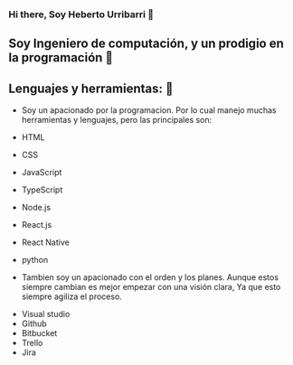 ### Hi there, Soy Heberto Urribarri 👋

## Soy Ingeniero de computación, y un prodigio en la programación 🧐

## Lenguajes y herramientas: 🚀
* Soy un apacionado por la programacion. Por lo cual manejo muchas herramientas y lenguajes, pero las principales son:

- HTML
- CSS
- JavaScript

- TypeScript
- Node.js
- React.js
- React Native
- python

* Tambien soy un apacionado con el orden y los planes. Aunque estos siempre cambian es mejor empezar con una visión clara, Ya que esto siempre agiliza el proceso.

- Visual studio
- Github
- Bitbucket 
- Trello
- Jira

<!--
**0trebeh/0trebeh** is a ✨ _special_ ✨ repository because its `README.md` (this file) appears on your GitHub profile.

Here are some ideas to get you started:

- 🔭 I’m currently working on ...
- 🌱 I’m currently learning ...
- 👯 I’m looking to collaborate on ...
- 🤔 I’m looking for help with ...
- 💬 Ask me about ...
- 📫 How to reach me: ...
- 😄 Pronouns: ...
- ⚡ Fun fact: ...
-->
